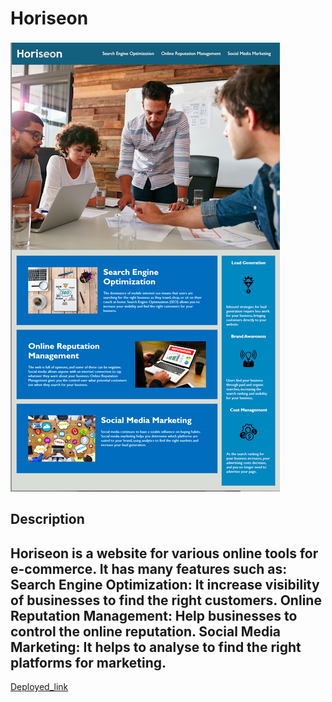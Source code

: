 # Horiseon
![Screenshot](./assets/images/Screenshot.jpg)
## Description
Horiseon is a website for various  online tools for e-commerce. It has many  features such as:
Search Engine Optimization: It increase visibility of businesses to find the right customers.
Online Reputation Management: Help businesses to control the online reputation.
Social Media Marketing: It helps to analyse to find the right platforms for marketing. 
---
[Deployed_link](https://ymuzhych.github.io/HTML_CSS_Git_Refactor/)